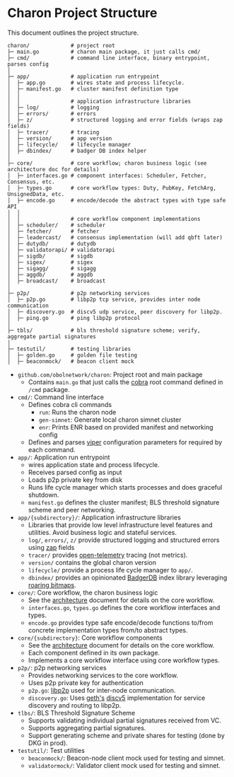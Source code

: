 # Charon Project Structure

This document outlines the project structure.

```
charon/             # project root
├─ main.go          # charon main package, it just calls cmd/
├─ cmd/             # command line interface, binary entrypoint, parses config
│
├─ app/             # application run entrypoint
│  ├─ app.go        # wires state and process lifecycle.
│  ├─ manifest.go   # cluster manifest definition type
│  │
│  │                # application infrastructure libraries
│  ├─ log/          # logging
│  ├─ errors/       # errors
│  ├─ z/            # structured logging and error fields (wraps zap fields)
│  ├─ tracer/       # tracing
│  ├─ version/      # app version
│  ├─ lifecycle/    # lifecycle manager
│  ├─ dbindex/      # badger DB index helper
│
├─ core/            # core workflow; charon business logic (see architecture doc for details)
│  ├─ interfaces.go # component interfaces: Scheduler, Fetcher, Consensus, etc.
│  ├─ types.go      # core workflow types: Duty, PubKey, FetchArg, UnsignedData, etc.
│  ├─ encode.go     # encode/decode the abstract types with type safe API
│  │
│  │                # core workflow component implementations
│  ├─ scheduler/    # scheduler
│  ├─ fetcher/      # fetcher
│  ├─ leadercast/   # consensus implementation (will add qbft later)
│  ├─ dutydb/       # dutydb
│  ├─ validatorapi/ # validatorapi
│  ├─ sigdb/        # sigdb
│  ├─ sigex/        # sigex
│  ├─ sigagg/       # sigagg
│  ├─ aggdb/        # aggdb
│  ├─ broadcast/    # broadcast
│
├─ p2p/             # p2p networking services
│  ├─ p2p.go        # libp2p tcp service, provides inter node communication
│  ├─ discovery.go  # discv5 udp service, peer discovery for libp2p.
│  ├─ ping.go       # ping libp2p protocol
│
├─ tbls/            # bls threshold signature scheme; verify, aggregate partial signatures
│
├─ testutil/        # testing libraries
│  ├─ golden.go     # golden file testing
│  ├─ beaconmock/   # beacon client mock
```

- `github.com/obolnetwork/charon`: Project root and main package
  - Contains `main.go` that just calls the [cobra](https://github.com/spf13/cobra) root command defined in `/cmd` package.
- `cmd/`: Command line interface
  - Defines cobra cli commands
    - `run`: Runs the charon node
    - `gen-simnet`: Generate local charon simnet cluster
    - `enr`: Prints ENR based on provided manifest and networking config
  - Defines and parses [viper](https://github.com/spf13/viper) configuration parameters for required by each command.
- `app/`: Application run entrypoint
  - wires application state and process lifecycle.
  - Receives parsed config as input
  - Loads p2p private key from disk
  - Runs life cycle manager which starts processes and does graceful shutdown.
  - `manifest.go` defines the cluster manifest; BLS threshold signature scheme and peer networking.
- `app/{subdirectory}/`: Application infrastructure libraries
  - Libraries that provide low level infrastructure level features and utilities. Avoid business logic and stateful services.
  - `log/`, `errors/`, `z/` provide structured logging and structured errors using [zap](https://github.com/uber-go/zap) fields
  - `tracer/` provides [open-telemetry](https://github.com/open-telemetry/opentelemetry-go) tracing (not metrics).
  - `version/` contains the global charon version
  - `lifecycle/` provide a process life cycle manager to `app/`.
  - `dbindex/` provides an opinionated [BadgerDB](https://github.com/dgraph-io/badger) index library leveraging [roaring bitmaps](https://github.com/dgraph-io/sroar).
- `core/`: Core workflow, the charon business logic
  - See the [architecture](architecture.md) document for details on the core workflow.
  - `interfaces.go`, `types.go` defines the core workflow interfaces and types.
  - `encode.go` provides type safe encode/decode functions to/from concrete implementation types from/to abstract types.
- `core/{subdirectory}`: Core workflow components
  - See the [architecture](architecture.md) document for details on the core workflow.
  - Each component defined in its own package.
  - Implements a core workflow interface using core workflow types.
- `p2p/`: p2p networking services
  - Provides networking services to the core workflow.
  - Uses p2p private key for authentication
  - `p2p.go`: [libp2p](https://github.com/libp2p/go-libp2p) used for inter-node communication.
  - `discovery.go`: Uses [geth's](https://github.com/ethereum/go-ethereum/tree/master/p2p/discover) [discv5](https://github.com/ethereum/devp2p/blob/master/discv5/discv5.md) implementation for service discovery and routing to libp2p.
- `tlbs/`: BLS Threshold Signature Scheme
  - Supports validating individual partial signatures received from VC.
  - Supports aggregating partial signatures.
  - Support generating scheme and private shares for testing (done by DKG in prod).
- `testutil/`: Test utilities
  - `beaconmock/`: Beacon-node client mock used for testing and simnet.
  - `validatormock/`: Validator client mock used for testing and simnet.
